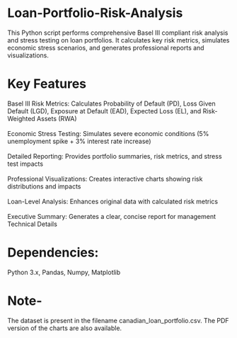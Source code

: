 # Loan-Portfolio-Risk-Analysis
This Python script performs comprehensive Basel III compliant risk analysis and stress testing on loan portfolios. It calculates key risk metrics, simulates economic stress scenarios, and generates professional reports and visualizations.
# Key Features
Basel III Risk Metrics: Calculates Probability of Default (PD), Loss Given Default (LGD), Exposure at Default (EAD), Expected Loss (EL), and Risk-Weighted Assets (RWA)<br>  
Economic Stress Testing: Simulates severe economic conditions (5% unemployment spike + 3% interest rate increase)<br>   
Detailed Reporting: Provides portfolio summaries, risk metrics, and stress test impacts <br>   
Professional Visualizations: Creates interactive charts showing risk distributions and impacts<br>   
Loan-Level Analysis: Enhances original data with calculated risk metrics<br>   
Executive Summary: Generates a clear, concise report for management
Technical Details
# Dependencies:
Python 3.x, Pandas, Numpy, Matplotlib
# Note-
The dataset is present in the filename canadian_loan_portfolio.csv. The PDF version of the charts are also available.
